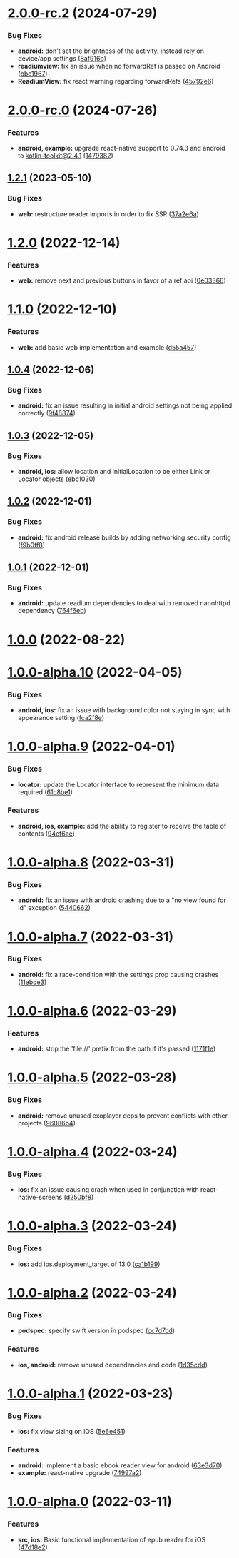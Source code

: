 # [2.0.0-rc.2](https://github.com/5-stones/react-native-readium/compare/v2.0.0-rc.1...v2.0.0-rc.2) (2024-07-29)


### Bug Fixes

* **android:** don't set the brightness of the activity. instead rely on device/app settings ([8af916b](https://github.com/5-stones/react-native-readium/commit/8af916b86a3c42a9abc02a63aa239fa6e8c4e8a5))
* **readiumview:** fix an issue when no forwardRef is passed on Android ([bbc1967](https://github.com/5-stones/react-native-readium/commit/bbc1967d0278db6ba1af4948f5afd67d2a4d12b5))
* **ReadiumView:** fix react warning regarding forwardRefs ([45792e6](https://github.com/5-stones/react-native-readium/commit/45792e6f92e9526282c1fc2e6d5f8f57e199ecd7))



# [2.0.0-rc.0](https://github.com/5-stones/react-native-readium/compare/v1.2.1...v2.0.0-rc.0) (2024-07-26)


### Features

* **android, example:** upgrade react-native support to 0.74.3 and android to kotlin-toolkit@2.4.1 ([1479382](https://github.com/5-stones/react-native-readium/commit/1479382214d1acd59d7f76690d933459c745c5c7))



## [1.2.1](https://github.com/5-stones/react-native-readium/compare/v1.2.0...v1.2.1) (2023-05-10)


### Bug Fixes

* **web:** restructure reader imports in order to fix SSR ([37a2e6a](https://github.com/5-stones/react-native-readium/commit/37a2e6ae8380b902f8e2b38b46e027b1965bfde6))



# [1.2.0](https://github.com/5-stones/react-native-readium/compare/v1.1.0...v1.2.0) (2022-12-14)


### Features

* **web:** remove next and previous buttons in favor of a ref api ([0e03366](https://github.com/5-stones/react-native-readium/commit/0e033667eef2abf06dfb949ef831b68f9dc51d2c))



# [1.1.0](https://github.com/5-stones/react-native-readium/compare/v1.0.4...v1.1.0) (2022-12-10)


### Features

* **web:** add basic web implementation and example ([d55a457](https://github.com/5-stones/react-native-readium/commit/d55a457b71213de4536294709788b50b74076622))



## [1.0.4](https://github.com/5-stones/react-native-readium/compare/v1.0.3...v1.0.4) (2022-12-06)


### Bug Fixes

* **android:** fix an issue resulting in initial android settings not being applied correctly ([9f48874](https://github.com/5-stones/react-native-readium/commit/9f488746759f51effdbf62b3da1ffe036369bffd))



## [1.0.3](https://github.com/5-stones/react-native-readium/compare/v1.0.2...v1.0.3) (2022-12-05)


### Bug Fixes

* **android, ios:** allow location and initialLocation to be either Link or Locator objects ([ebc1030](https://github.com/5-stones/react-native-readium/commit/ebc103075d305bcdf8db263d7455d5b07536288b))



## [1.0.2](https://github.com/5-stones/react-native-readium/compare/v1.0.1...v1.0.2) (2022-12-01)


### Bug Fixes

* **android:** fix android release builds by adding networking security config ([f9b0ff8](https://github.com/5-stones/react-native-readium/commit/f9b0ff80676f9e673352546857faab2163e8a1bb))



## [1.0.1](https://github.com/5-stones/react-native-readium/compare/v1.0.0...v1.0.1) (2022-12-01)


### Bug Fixes

* **android:** update readium dependencies to deal with removed nanohttpd dependency ([764f6eb](https://github.com/5-stones/react-native-readium/commit/764f6ebc1de0ddd509b7ca89dd736eace4348d3d))



# [1.0.0](https://github.com/5-stones/react-native-readium/compare/v1.0.0-alpha.10...v1.0.0) (2022-08-22)



# [1.0.0-alpha.10](https://github.com/5-stones/react-native-readium/compare/v1.0.0-alpha.9...v1.0.0-alpha.10) (2022-04-05)


### Bug Fixes

* **android, ios:** fix an issue with background color not staying in sync with appearance setting ([fca2f8e](https://github.com/5-stones/react-native-readium/commit/fca2f8e20e3ed0b5558caf1b3f2abd5f4f8bb3d5))



# [1.0.0-alpha.9](https://github.com/5-stones/react-native-readium/compare/v1.0.0-alpha.8...v1.0.0-alpha.9) (2022-04-01)


### Bug Fixes

* **locator:** update the Locator interface to represent the minimum data required ([61c8be1](https://github.com/5-stones/react-native-readium/commit/61c8be1073e92a9c408ecde995e764502f2a5538))


### Features

* **android, ios, example:** add the ability to register to receive the table of contents ([94ef6ae](https://github.com/5-stones/react-native-readium/commit/94ef6ae790efe53cce8b3b945bfc4f0bd712e178))



# [1.0.0-alpha.8](https://github.com/5-stones/react-native-readium/compare/v1.0.0-alpha.7...v1.0.0-alpha.8) (2022-03-31)


### Bug Fixes

* **android:** fix an issue with android crashing due to a "no view found for id" exception ([5440662](https://github.com/5-stones/react-native-readium/commit/54406625dfbca5c1dcfa23030df8325d53d2ddbb))



# [1.0.0-alpha.7](https://github.com/5-stones/react-native-readium/compare/v1.0.0-alpha.6...v1.0.0-alpha.7) (2022-03-31)


### Bug Fixes

* **android:** fix a race-condition with the settings prop causing crashes ([11ebde3](https://github.com/5-stones/react-native-readium/commit/11ebde35184622ff045a41e8f971b46a389c0dc0))



# [1.0.0-alpha.6](https://github.com/5-stones/react-native-readium/compare/v1.0.0-alpha.5...v1.0.0-alpha.6) (2022-03-29)


### Features

* **android:** strip the 'file://' prefix from the path if it's passed ([1171f1e](https://github.com/5-stones/react-native-readium/commit/1171f1e2ec553f51c7be1aa1b3973433f3bd6939))



# [1.0.0-alpha.5](https://github.com/5-stones/react-native-readium/compare/v1.0.0-alpha.4...v1.0.0-alpha.5) (2022-03-28)


### Bug Fixes

* **android:** remove unused exoplayer deps to prevent conflicts with other projects ([96086b4](https://github.com/5-stones/react-native-readium/commit/96086b4cf0305b9799b6c632c4c6e57422375479))



# [1.0.0-alpha.4](https://github.com/5-stones/react-native-readium/compare/v1.0.0-alpha.3...v1.0.0-alpha.4) (2022-03-24)


### Bug Fixes

* **ios:** fix an issue causing crash when used in conjunction with react-native-screens ([d250bf8](https://github.com/5-stones/react-native-readium/commit/d250bf8294e133a7fd29d3eb92e68f9682f46f63))



# [1.0.0-alpha.3](https://github.com/5-stones/react-native-readium/compare/v1.0.0-alpha.2...v1.0.0-alpha.3) (2022-03-24)


### Bug Fixes

* **ios:** add ios.deployment_target of 13.0 ([ca1b199](https://github.com/5-stones/react-native-readium/commit/ca1b199bae3dea3347aed26135f1e1de61c61fff))



# [1.0.0-alpha.2](https://github.com/5-stones/react-native-readium/compare/v1.0.0-alpha.1...v1.0.0-alpha.2) (2022-03-24)


### Bug Fixes

* **podspec:** specify swift version in podspec ([cc7d7cd](https://github.com/5-stones/react-native-readium/commit/cc7d7cd8ae7fc65623b06825f0431b7b79612ec1))


### Features

* **ios, android:** remove unused dependencies and code ([1d35cdd](https://github.com/5-stones/react-native-readium/commit/1d35cdd6ba9bfda33f72381bb880cb4a401e4154))



# [1.0.0-alpha.1](https://github.com/5-stones/react-native-readium/compare/v1.0.0-alpha.0...v1.0.0-alpha.1) (2022-03-23)


### Bug Fixes

* **ios:** fix view sizing on iOS ([5e6e451](https://github.com/5-stones/react-native-readium/commit/5e6e451e6c4c75dcf35a11a1b348f8911660247f))


### Features

* **android:** implement a basic ebook reader view for android ([63e3d70](https://github.com/5-stones/react-native-readium/commit/63e3d70016675bbf3b2d2dea1acb47c32824dc7c))
* **example:** react-native upgrade ([74997a2](https://github.com/5-stones/react-native-readium/commit/74997a20d0821dbd80493d5051a45e1ba9cec9b1))



# [1.0.0-alpha.0](https://github.com/5-stones/react-native-readium/compare/47d18e28b8ee9a7e6cb83eb93837fbe6169d9180...v1.0.0-alpha.0) (2022-03-11)


### Features

* **src, ios:** Basic functional implementation of epub reader for iOS ([47d18e2](https://github.com/5-stones/react-native-readium/commit/47d18e28b8ee9a7e6cb83eb93837fbe6169d9180))



